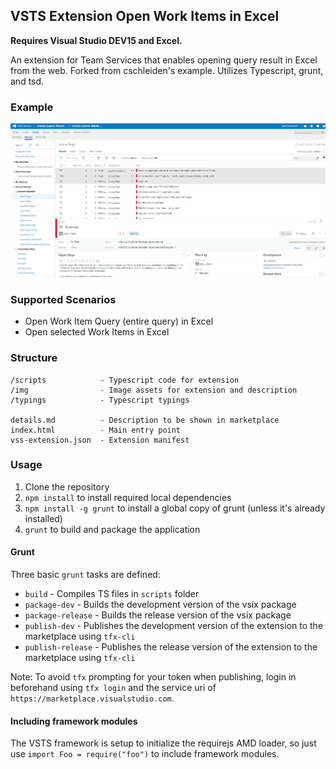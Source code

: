 ## VSTS Extension Open Work Items in Excel ##

**Requires Visual Studio DEV15 and Excel.**

An extension for Team Services that enables opening query result in Excel from the web. Forked from cschleiden's example. Utilizes Typescript, grunt, and tsd. 

### Example ###
![Open in Excel scenarios](img/OpenInExcel.gif?raw=true)

### Supported Scenarios ###
* Open Work Item Query (entire query) in Excel 
* Open selected Work Items in Excel 


### Structure ###

```
/scripts            - Typescript code for extension
/img                - Image assets for extension and description
/typings            - Typescript typings

details.md          - Description to be shown in marketplace   
index.html          - Main entry point
vss-extension.json  - Extension manifest
```

### Usage ###

1. Clone the repository
1. `npm install` to install required local dependencies
2. `npm install -g grunt` to install a global copy of grunt (unless it's already installed)
2. `grunt` to build and package the application

#### Grunt ####

Three basic `grunt` tasks are defined:

* `build` - Compiles TS files in `scripts` folder
* `package-dev` - Builds the development version of the vsix package
* `package-release` - Builds the release version of the vsix package
* `publish-dev` - Publishes the development version of the extension to the marketplace using `tfx-cli`
* `publish-release` - Publishes the release version of the extension to the marketplace using `tfx-cli`

Note: To avoid `tfx` prompting for your token when publishing, login in beforehand using `tfx login` and the service uri of ` https://marketplace.visualstudio.com`.

#### Including framework modules ####

The VSTS framework is setup to initialize the requirejs AMD loader, so just use `import Foo = require("foo")` to include framework modules.
